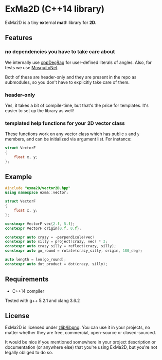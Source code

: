 # ExMa2D (C++14 library)

ExMa2D is a tiny **ex**ternal **ma**th library for **2D**.

## Features

### no dependencies you have to take care about

We internally use [cppDegRag](https://github.com/grahamboree/cppDegRad) for 
user-defined literals of angles. Also, for tests we use 
[MosquitoNet](https://github.com/simon-bourne/MosquitoNet).

Both of these are 
header-only and they are present in the repo as submodules, so you don't have 
to explicitly take care of them.

### header-only

Yes, it takes a bit of compile-time, but that's the price for templates. It's 
easier to set up the library as well!

### templated help functions for your 2D vector class

These functions work on any vector class which has public `x` and `y` members, 
and can be initialized via argument list. For instance:

```cpp
struct VectorF
{
    float x, y;
};
```

## Example
```cpp
#include "exma2D/vector2D.hpp"
using namespace exma::vector;

struct VectorF
{
    float x, y;
};

constexpr VectorF vec{2.f, 5.f};
constexpr VectorF origin{0.f, 0.f};

constexpr auto crazy = -perpendicule(vec)
constexpr auto silly = project(crazy, vec) * 3;
constexpr auto crazy_silly = reflect(crazy, silly);
constexpr auto go_round = rotate(crazy_silly, origin, 180_deg);

auto length = len(go_round);
constexpr auto dot_product = dot(crazy, silly);
```

## Requirements

* C++14 compiler 

Tested with g++ 5.2.1 and clang 3.6.2
## License

ExMa2D is licensed under 
[zlib/libpng](http://opensource.org/licenses/zlib-license.php). You can use it 
in your projects, no matter whether they are free, commercial, open-source or 
closed-sourced.

It would be nice if you mentioned somewhere in your project description or 
documentation (or anywhere else) that you're using ExMa2D, but you're not 
legally obliged to do so.